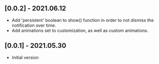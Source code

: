 ## [0.0.2] - 2021.06.12
* Add 'persistent' boolean to show() function in order to not dismiss the notification over time.
* Add animations set to customization, as well as custom animations.

## [0.0.1] - 2021.05.30
* Initial version